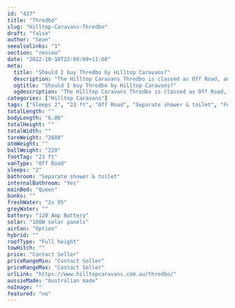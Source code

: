 ```yaml
---
id: "427"
title: "Thredbo"
slug: "Hilltop-Caravans-Thredbo"
draft: "false"
author: "Sean"
seealsolinks: "1"
section: "review"
date: "2022-10-10T22:00:09+11:00"
meta:
  title: "Should I buy Thredbo by Hilltop Caravans?"
  description: "The Hilltop Caravans Thredbo is classed as Off Road, and sleeps 2 people. It is Australian made and comes in at 23 ft. It generally has Separate shower & toilet."
  ogtitle: "Should I buy Thredbo by Hilltop Caravans?"
  ogdescription: "The Hilltop Caravans Thredbo is classed as Off Road, and sleeps 2 people. It is Australian made and comes in at 23 ft. It generally has Separate shower & toilet."
categories: ["Hilltop Caravans"]
tags: ["Sleeps 2", "23 ft", "Off Road", "Separate shower & toilet", "Full height", "Price Unknown", "Australian made"]
totalLength: ""
bodyLength: "6.86"
totalHeight: ""
totalWidth: ""
tareWeight: "2680"
atmWeight: ""
ballWeight: "220"
footTag: "23 ft"
vanType: "Off Road"
sleeps: "2"
bathroom: "Separate shower & toilet"
internalBathroom: "Yes"
mainBed: "Queen"
bunks: ""
freshWater: "2x 95"
greyWater: ""
battery: "120 Amp Battery"
solar: "160W solar panels"
airCon: "Option"
hybrid: ""
roofType: "Full height"
towHitch: ""
price: "Contact Seller"
priceRangeMin: "Contact Seller"
priceRangeMax: "Contact Seller"
urlLink: "https://www.hilltopcaravans.com.au/thredbo/"
aussieMade: "Australian made"
noImage: ""
featured: "no"
---
```

